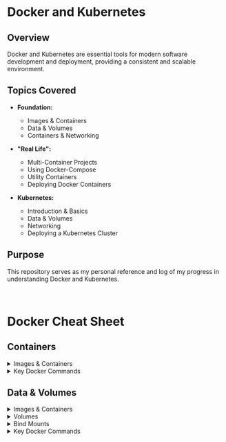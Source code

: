 # Docker and Kubernetes
## Overview
Docker and Kubernetes are essential tools for modern software development and deployment, providing a consistent and scalable environment.

## Topics Covered
- **Foundation:**
  - Images & Containers
  - Data & Volumes
  - Containers & Networking

- **"Real Life":**
  - Multi-Container Projects
  - Using Docker-Compose
  - Utility Containers
  - Deploying Docker Containers

- **Kubernetes:**
  - Introduction & Basics
  - Data & Volumes
  - Networking
  - Deploying a Kubernetes Cluster

## Purpose
This repository serves as my personal reference and log of my progress in understanding Docker and Kubernetes.
<br><br><br>
# Docker Cheat Sheet

## Containers

<details>
  <summary>Images & Containers</summary>

### Images

Images are one of the two core building blocks Docker is all about (the other one is "Containers").

- Images are blueprints/templates for containers. They are read-only and contain the application as well as the necessary application environment (operating system, runtimes, tools, etc.).
- Images do not run themselves; instead, they can be executed as containers.
- Images are either pre-built (e.g., official Images you find on DockerHub) or you build your own Images by defining a Dockerfile.
- Dockerfiles contain instructions which are executed when an image is built (`docker build .`), every instruction then creates a layer in the image. Layers are used to efficiently rebuild and share images.
- The `CMD` instruction is special: It's not executed when the image is built but when a container is created and started based on that image.

### Containers

Containers are the other key building block Docker is all about.

- Containers are running instances of Images. When you create a container (via `docker run`), a thin read-write layer is added on top of the Image.
- Multiple Containers can therefore be started based on one and the same Image. All Containers run in isolation, i.e., they don't share any application state or written data.
- You need to create and start a Container to start the application which is inside of a Container. So it's Containers which are in the end executed - both in development and production.

</details>

<details>
  <summary>Key Docker Commands</summary>
  <br>

For a full list of all commands, add `--help` after a command - e.g., `docker --help`, `docker run --help`, etc.

Also, view the official docs for a full, detailed documentation of ALL commands and features: [Docker Docs](https://docs.docker.com/engine/reference/run/)

Important: This can be overwhelming! You'll only need a fraction of those features and commands in reality!

- `docker build .`: Build a Dockerfile and create your own Image based on the file
  - `-t NAME:TAG`: Assign a NAME and a TAG to an image
- `docker run IMAGE_NAME`: Create and start a new container based on image IMAGENAME (or use the image id)
  - `--name NAME`: Assign a NAME to the container. The name can be used for stopping and removing etc.
  - `-d`: Run the container in detached mode - i.e. output printed by the container is not visible, the command prompt/terminal does NOT wait for the container to stop
  - `-it`: Run the container in "interactive" mode - the container/application is then prepared to receive input via the command prompt/terminal. You can stop the container with CTRL + C when using the `-it` flag
  - `--rm`: Automatically remove the container when it's stopped
- `docker ps`: List all running containers
  - `-a`: List all containers - including stopped ones
- `docker images`: List all locally stored images
- `docker rm CONTAINER`: Remove a container with name CONTAINER (you can also use the container id)
- `docker rmi IMAGE`: Remove an image by name/id
- `docker container prune`: Remove all stopped containers
- `docker image prune`: Remove all dangling images (untagged images)
  - `-a`: Remove all locally stored images
- `docker push IMAGE`: Push an image to DockerHub (or another registry) - the image name/tag must include the repository name/url
- `docker pull IMAGE`: Pull (download) an image from DockerHub (or another registry) - this is done automatically if you just `docker run IMAGE` and the image wasn't pulled before

</details>

## Data & Volumes

<details>
  <summary>Images & Containers</summary>
  <br>
Images are read-only - once they're created, they can't change (you have to rebuild them to update them).

Containers, on the other hand, can read and write - they add a thin "read-write layer" on top of the image. That means that they can make changes to the files and folders in the image without actually changing the image.

But even with read-write Containers, two big problems occur in many applications using Docker:

1. Data written in a Container doesn't persist: If the Container is stopped and removed, all data written in the Container is lost.
2. The container Container can't interact with the host filesystem: If you change something in your host project folder, those changes are not reflected in the running container. You need to rebuild the image (which copies the folders) and start a new container.

Problem 1 can be solved with a Docker feature called "Volumes". Problem 2 can be solved by using "Bind Mounts".

</details>

<details>
  <summary>Volumes</summary>
  <br>
Volumes are folders (and files) managed on your host machine which are connected to folders/files inside of a container.

There are two types of Volumes:

- **Anonymous Volumes**: Created via `-v /some/path/in/container` and removed automatically when a container is removed because of `--rm` added on the `docker run` command.
- **Named Volumes**: Created via `-v some-name:/some/path/in/container` and NOT removed automatically.

With Volumes, data can be passed into a container (if the folder on the host machine is not empty) and it can be saved when written by a container (changes made by the container are reflected on your host machine).

Volumes are created and managed by Docker - as a developer, you don't necessarily know where exactly the folders are stored on your host machine. Because the data stored in there is not meant to be viewed or edited by you - use "Bind Mounts" if you need to do that!

Instead, especially Named Volumes can help you with persisting data.

Since data is not just written in the container but also on your host machine, the data survives even if a container is removed (because the Named Volume isn't removed in that case). Hence you can use Named Volumes to persist container data (e.g., log files, uploaded files, database files, etc).

Anonymous Volumes can be useful for ensuring that some Container-internal folder is not overwritten by a "Bind Mount" for example.

By default, Anonymous Volumes are removed if the Container was started with the `--rm` option and was stopped thereafter. They are not removed if a Container was started (and then removed) without that option.

Named Volumes are never removed, you need to do that manually (via `docker volume rm VOL_NAME`, see reference below).

</details>

<details>
  <summary>Bind Mounts</summary>
  <br>
Bind Mounts are very similar to Volumes - the key difference is, that you, the developer, set the path on your host machine that should be connected to some path inside of a Container.

You do that via `-v /absolute/path/on/your/host/machine:/some/path/inside/of/container`.

The path in front of the `:` (i.e., the path on your host machine, to the folder that should be shared with the container) has to be an absolute path when using `-v` on the `docker run` command.

Bind Mounts are very useful for sharing data with a Container which might change whilst the container is running - e.g., your source code that you want to share with the Container running your development environment.

Don't use Bind Mounts if you just want to persist data - Named Volumes should be used for that (exception: You want to be able to inspect the data written during development).

In general, Bind Mounts are a great tool during development - they're not meant to be used in production (since your container should run isolated from its host machine).

</details>

<details>
  <summary>Key Docker Commands</summary>
  <br>
  
- `docker run -v /path/in/container IMAGE`: Create an Anonymous Volume inside a Container.
- `docker run -v some-name:/path/in/container IMAGE`: Create a Named Volume (named some-name) inside a Container.
- `docker run -v /path/on/your/host/machine:path/in/container IMAGE`: Create a Bind Mount and connect a local path on your host machine to some path in the Container.
- `docker volume ls`: List all currently active/stored Volumes (by all Containers).
- `docker volume create VOL_NAME`: Create a new (Named) Volume named VOL_NAME. You typically don't need to do that, since Docker creates them automatically for you if they don't exist when running a container.
- `docker volume rm VOL_NAME`: Remove a Volume by its name (or ID).
- `docker volume prune`: Remove all unused Volumes (i.e., not connected to a currently running or stopped container).

</details>


